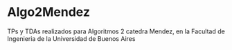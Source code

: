 # Algo2Mendez
TPs y TDAs realizados para Algoritmos 2 catedra Mendez, en la Facultad de Ingenieria de la Universidad de Buenos Aires
